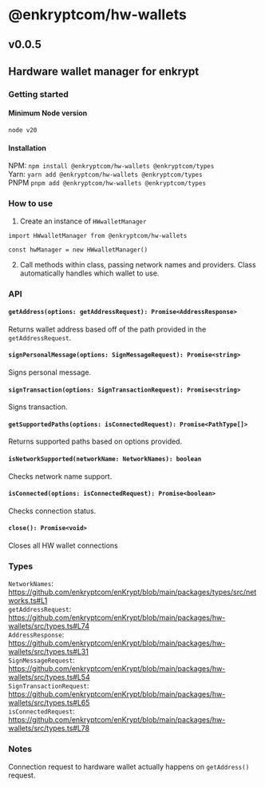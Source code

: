 # @enkryptcom/hw-wallets

## v0.0.5

## Hardware wallet manager for enkrypt

### Getting started

#### Minimum Node version

`node v20`

#### Installation

NPM: `npm install @enkryptcom/hw-wallets @enkryptcom/types`  
Yarn: `yarn add @enkryptcom/hw-wallets @enkryptcom/types`  
PNPM `pnpm add @enkryptcom/hw-wallets @enkryptcom/types`

### How to use

1. Create an instance of `HWwalletManager`

```
import HWwalletManager from @enkryptcom/hw-wallets

const hwManager = new HWwalletManager()
```

2. Call methods within class, passing network names and providers. Class automatically handles which wallet to use.

### API

#### `getAddress(options: getAddressRequest): Promise<AddressResponse>`

Returns wallet address based off of the path provided in the `getAddressRequest`.

#### `signPersonalMessage(options: SignMessageRequest): Promise<string>`

Signs personal message.

#### `signTransaction(options: SignTransactionRequest): Promise<string>`

Signs transaction.

#### `getSupportedPaths(options: isConnectedRequest): Promise<PathType[]>`

Returns supported paths based on options provided.

#### `isNetworkSupported(networkName: NetworkNames): boolean`

Checks network name support.

#### `isConnected(options: isConnectedRequest): Promise<boolean>`

Checks connection status.

#### `close(): Promise<void>`

Closes all HW wallet connections

### Types

`NetworkNames`: https://github.com/enkryptcom/enKrypt/blob/main/packages/types/src/networks.ts#L1  
`getAddressRequest`: https://github.com/enkryptcom/enKrypt/blob/main/packages/hw-wallets/src/types.ts#L74  
`AddressResponse`: https://github.com/enkryptcom/enKrypt/blob/main/packages/hw-wallets/src/types.ts#L31  
`SignMessageRequest`: https://github.com/enkryptcom/enKrypt/blob/main/packages/hw-wallets/src/types.ts#L54  
`SignTransactionRequest`: https://github.com/enkryptcom/enKrypt/blob/main/packages/hw-wallets/src/types.ts#L65  
`isConnectedRequest`: https://github.com/enkryptcom/enKrypt/blob/main/packages/hw-wallets/src/types.ts#L78

### Notes

Connection request to hardware wallet actually happens on `getAddress()` request.
